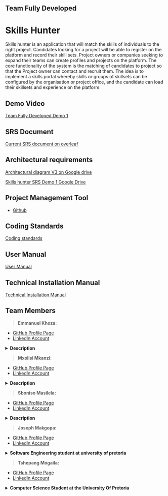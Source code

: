 ## Team Fully Developed

# Skills Hunter

Skills hunter is an application that will match the skills of individuals to the right project. Candidates looking for a project will be able to register on the platform and record their skill sets. Project owners or companies seeking to expand their teams can create profiles and projects on the platform. The core functionality of the system is the matching of candidates to project so that the Project owner can contact and recruit them.
The idea is to implement a skills portal whereby skills or groups of skillsets can be configured by the organisation or project office, and the candidate can load their skillsets and experience on the platform.

## Demo Video

<a href="https://drive.google.com/file/d/1UI4Pj-fsSl6jYiJeml0wh3TWFKZoMcqw/view?usp=sharing">Team Fully Developed Demo 1</a><br>

## SRS Document

<a href="https://www.overleaf.com/read/zfmmmbtkknzf">Current SRS document on overleaf </a><br>

## Architectural requirements

<a href="https://drive.google.com/file/d/1m9ctgbJ1u7OGcgmS8Fd_Bs3gLtDsTwNM/view?usp=sharing">Architectural diagram V3 on Google drive </a><br>

<a href="https://drive.google.com/file/d/1flkNQRhYlqgMYURzUFFEKd5kKJDB5QWt/view?usp=sharing">Skills hunter SRS Demo 1 Google Drive</a><br>

## Project Management Tool

- <a href="https://github.com/COS301-SE-2021/Skills-Hunter/projects/1">Github</a>

## Coding Standards

<a href="https://drive.google.com/file/d/18JKiC-WBPWogD6dD4r4NVKr6EtNtyt0-/view?usp=sharing"> Coding standards </a><br>

## User Manual

<a href="https://drive.google.com/file/d/1wvy2ZSOEjcuXYXNcipwyl-Oav1QG-bVY/view?usp=sharing"> User Manual </a><br>

## Technical Installation Manual

<a href="https://drive.google.com/file/d/1MiIPWTFVQPhlfIVrtsIIEwqrqlIfxeAN/view?usp=sharing"> Technical Installation Manual </a><br>

## Team Members

> <b>Emmanuel Khoza: </b> <br>

- <a href="https://github.com/Thuso-Khoza"> GitHub Profile Page</a><br>
- <a href="https://www.linkedin.com/in/emmanuel-khoza-04b27b168/"> LinkedIn Account </a><br>
<details>
 <summary><b>Description</b></summary>
</details>

> <b> Mxolisi Mkanzi: </b> <br>

- <a href="https://github.com/MxolisiMkanzi"> GitHub Profile Page</a><br>
- <a href="linkedin.com/in/mxolisi-mkanzi-1a40bb168"> LinkedIn Account </a><br>
<details>
 <summary><b>Description</b></summary>
</details>

> <b>Sboniso Masilela: </b> <br>

- <a href="https://github.com/10416260"> GitHub Profile Page</a><br>
- <a href="https://www.linkedin.com/in/sboniso-masilela-b0a5a335/"> LinkedIn Account </a><br>
<details>
 <summary><b>Description</b></summary>
</details>

> <b>Joseph Makgopa: </b> <br>

- <a href="https://github.com/Thuso-Khoza"> GitHub Profile Page</a><br>
- <a href="https://www.linkedin.com/in/joseph-makgopa-318430210"> LinkedIn Account </a><br>
<details>
 <summary><b>Software Engineering student at university of pretoria</b></summary>
</details>

> <b>Tshepang Mogaila: </b> <br>

- <a href="https://github.com/teeldinho"> GitHub Profile Page</a><br>
- <a href="https://www.linkedin.com/in/mr-tshepang-mogaila/"> LinkedIn Account </a><br>
<details>
 <summary><b>Computer Science Student at the University Of Pretoria</b></summary>
</details>
